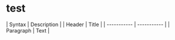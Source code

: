 # test

| Syntax | Description |
| Header | Title |
| ----------- | ----------- |
| Paragraph | Text | 
